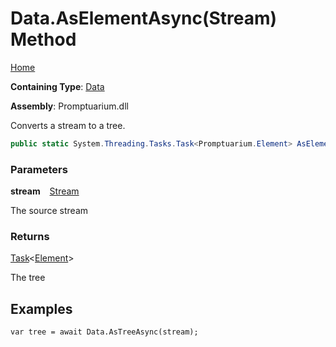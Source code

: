 # Data\.AsElementAsync\(Stream\) Method

[Home](../../../README.md)

**Containing Type**: [Data](../README.md)

**Assembly**: Promptuarium\.dll

  
Converts a stream to a tree\.

```csharp
public static System.Threading.Tasks.Task<Promptuarium.Element> AsElementAsync(this System.IO.Stream stream)
```

### Parameters

**stream** &ensp; [Stream](https://docs.microsoft.com/en-us/dotnet/api/system.io.stream)

The source stream

### Returns

[Task](https://docs.microsoft.com/en-us/dotnet/api/system.threading.tasks.task-1)\<[Element](../../Element/README.md)\>

The tree

## Examples

```
var tree = await Data.AsTreeAsync(stream);
```

